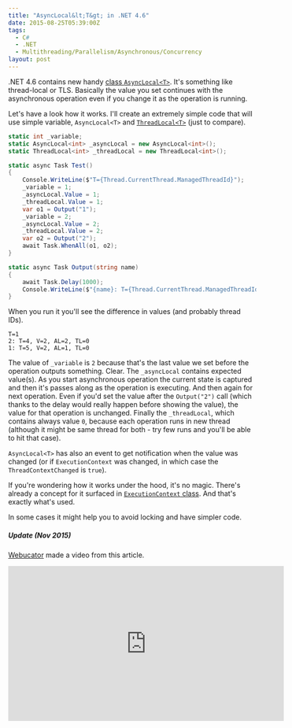 ```yaml
---
title: "AsyncLocal&lt;T&gt; in .NET 4.6"
date: 2015-08-25T05:39:00Z
tags:
  - C#
  - .NET
  - Multithreading/Parallelism/Asynchronous/Concurrency
layout: post
---
```

.NET 4.6 contains new handy [class `AsyncLocal<T>`][1]. It's something like thread-local or TLS. Basically the value you set continues with the asynchronous operation even if you change it as the operation is running. 

<!-- excerpt -->

Let's have a look how it works. I'll create an extremely simple code that will use simple variable, `AsyncLocal<T>` and [`ThreadLocal<T>`][2] (just to compare).

```csharp
static int _variable;
static AsyncLocal<int> _asyncLocal = new AsyncLocal<int>();
static ThreadLocal<int> _threadLocal = new ThreadLocal<int>();

static async Task Test()
{
    Console.WriteLine($"T={Thread.CurrentThread.ManagedThreadId}");
    _variable = 1;
    _asyncLocal.Value = 1;
    _threadLocal.Value = 1;
    var o1 = Output("1");
    _variable = 2;
    _asyncLocal.Value = 2;
    _threadLocal.Value = 2;
    var o2 = Output("2");
    await Task.WhenAll(o1, o2);
}

static async Task Output(string name)
{
    await Task.Delay(1000);
    Console.WriteLine($"{name}: T={Thread.CurrentThread.ManagedThreadId}, V={_variable}, AL={_asyncLocal.Value}, TL={_threadLocal.Value}");
}
```

When you run it you'll see the difference in values (and probably thread IDs). 

```text
T=1
2: T=4, V=2, AL=2, TL=0
1: T=5, V=2, AL=1, TL=0
```

The value of `_variable` is `2` because that's the last value we set before the operation outputs something. Clear. The `_asyncLocal` contains expected value(s). As you start asynchronous operation the current state is captured and then it's passes along as the operation is executing. And then again for next operation. Even if you'd set the value after the `Output("2")` call (which thanks to the delay would really happen before showing the value), the value for that operation is unchanged. Finally the `_threadLocal`, which contains always value `0`, because each operation runs in new thread (although it might be same thread for both - try few runs and you'll be able to hit that case).

`AsyncLocal<T>` has also an event to get notification when the value was changed (or if `ExecutionContext` was changed, in which case the ` ThreadContextChanged` is `true`).

If you're wondering how it works under the hood, it's no magic. There's already a concept for it surfaced in [`ExecutionContext` class][3]. And that's exactly what's used.

In some cases it might help you to avoid locking and have simpler code.

##### Update (Nov 2015)

[Webucator][4] made a video from this article.

<iframe width="560" height="315" src="https://www.youtube.com/embed/i0Hl5ebNkaA" frameborder="0" allowfullscreen></iframe>

[1]: https://msdn.microsoft.com/en-us/library/Dn906268(v=VS.110).aspx
[2]: https://msdn.microsoft.com/en-us/library/dd642243(v=vs.110).aspx
[3]: https://msdn.microsoft.com/en-us/library/system.threading.executioncontext(v=vs.110).aspx
[4]: https://www.webucator.com/